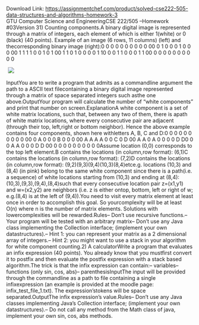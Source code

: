 Download Link: https://assignmentchef.com/product/solved-cse222-505-data-structures-and-algorithms-homework-3
<br>
GTU Computer Science and EngineeringCSE 222/505 –Homework #03Version 31) Counting components.A binary digital image is represented through a matrix of integers, each element of which is either 1(white) or 0 (black) (40 points). Example of an image (6 rows, 11 columns) (left) and thecorresponding binary image (right):0 0 0 0 0 0 0 0 0 0 00 0 1 0 0 0 1 0 0 0 00 1 1 1 1 0 0 1 0 1 00 1 1 0 1 0 0 0 0 1 10 0 0 1 1 0 0 0 1 1 00 0 0 0 0 0 0 0 0 0 0

<img decoding="async" data-recalc-dims="1" data-src="https://i0.wp.com/www.ankitcodinghub.com/wp-content/uploads/2020/04/809.png?w=980&amp;ssl=1" class="lazyload" src="data:image/gif;base64,R0lGODlhAQABAAAAACH5BAEKAAEALAAAAAABAAEAAAICTAEAOw==">

 <noscript>

  <img decoding="async" src="https://i0.wp.com/www.ankitcodinghub.com/wp-content/uploads/2020/04/809.png?w=980&amp;ssl=1" data-recalc-dims="1">

 </noscript>InputYou are to write a program that admits as a commandline argument the path to a ASCII text filecontaining a binary digital image represented through a matrix of space separated integers such asthe one above.OutputYour program will calculate the number of “white components” and print that number on screen.ExplanationA white component is a set of white matrix locations, such that, between any two of them, there is apath of white matrix locations, where every consecutive pair are adjacent (through their top, left,right or bottom neighbor). Hence the above example contains four components, shown here withletters A, B, C and D:0 0 0 0 0 0 0 0 0 0 00 0 A 0 0 0 B 0 0 0 00 A A A A 0 0 C 0 D 00 A A 0 A 0 0 0 0 D D0 0 0 A A 0 0 0 D D 00 0 0 0 0 0 0 0 0 0 0Assume location (0,0) corresponds to the top left element.B contains the locations (in column,row format): (6,1)C contains the locations (in column,row format): (7,2)D contains the locations (in column,row format): (9,2)(9,3)(9,4)(10,3)(8,4)etce.g. locations (10,3) and (8,4) (in pink) belong to the same white component since there is a path(i.e. a sequence) of white locations starting from (10,3) and ending at (8,4): (10,3),(9,3),(9,4),(8,4)such that every consecutive location pair z=(x1,y1) and w=(x2,y2) are neighbors (i.e. z is either ontop, bottom, left or right of w; e.g.(8,4) is at the left of (9,4)).You need to visit every matrix element at least once in order to accomplish this goal. So yourcomplexity will be at least O(n) where n is the number of matrix elements. Solutions with lowercomplexities will be rewarded.Rules– Don’t use recursive functions.– Your program will be tested with an arbitrary matrix– Don’t use any Java class implementing the Collection interface; (implement your own datastructures).– Hint 1: you can represent your matrix as a 2 dimensional array of integers.– Hint 2: you might want to use a stack in your algorithm for white component counting.2) A calculatorWrite a program that evaluates an infix expression (40 points). You already know that you mustfirst convert it to postfix and then evaluate the postfix expression with a stack based algorithm.The trick is that the infix expression can contain:– variables– functions (only sin, cos, abs)– parenthesisInputThe input will be provided through the commandline as a path to file containing a single infixexpression (an example is provided at the moodle page: infix_test_file_1.txt). The expression’stokens will be space separated.OutputThe infix expression’s value.Rules– Don’t use any Java classes implementing Java’s Collection interface; (implement your own datastructures).– Do not call any method from the Math class of java, implement your own sin, cos, abs methods.